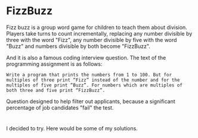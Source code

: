# FizzBuzz
Fizz buzz is a group word game for children to teach them about division. Players take turns to count incrementally, replacing any number divisible by three with the word "Fizz", any number divisible by five with the word "Buzz" and numbers divisible by both become "FizzBuzz". 

And it is also a famous coding interview question. The text of the programming assignment is as follows:

`Write a program that prints the numbers from 1 to 100. But for multiples of three print “Fizz” instead of the number and for the multiples of five print “Buzz”. For numbers which are multiples of both three and five print “FizzBuzz”.`

Question designed to help filter out applicants, because a significant percentage of job candidates "fail" the test.
#
I decided to try. Here would be some of my solutions.
